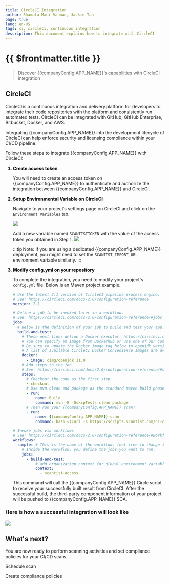 ```yaml
---
title: CircleCI Integration
author: Shamala Mani Vannan, Jackie Tan
page: true
lang: en-US
tags: ci, circleci, continuous integration
description: This document explains how to integrate with CircleCI
---
```


<script setup>
import { companyConfig } from '../../../config/companyConfig.js'
</script>
<style>
    li {
        font-weight: 800;
    }
</style>

<ClientOnly>

# {{ $frontmatter.title }}

> Discover {{companyConfig.APP_NAME}}'s capabilities with CircleCI integration

## CircleCI

CircleCI is a continuous integration and delivery platform for developers to integrate their code repositories with the platform and consistently run automated tests. CircleCI can be integrated with GitHub, GitHub Enterprise, Bitbucket, Docker, and AWS.

Integrating {{companyConfig.APP_NAME}} into the development lifecycle of CircleCI can help enforce security and licensing compliance within your CI/CD pipeline.

Follow these steps to integrate {{companyConfig.APP_NAME}} with CircleCI:

<ol>
<li>Create access token</li>

You will need to create an access token on {{companyConfig.APP_NAME}} to authenticate and authorize the integration between {{companyConfig.APP_NAME}} and CircleCI.

<li>Setup Environmental Variable on CircleCI</li>

Navigate to your project's settings page on CircleCI and click on the `Environment Variables` tab.

<img src="/images/Build-based-Scan-CICD-Pipeline/circleci/step2.1.png" />

Add a new variable named `SCANTISTTOKEN` with the value of the access token you obtained in Step 1.
<img src="/images/Build-based-Scan-CICD-Pipeline/circleci/step2.2.png" />

:::tip
Note: If you are using a dedicated {{companyConfig.APP_NAME}} deployment, you might need to set the `SCANTIST_IMPORT_URL` environment variable similarly.
:::

<li>Modify config.yml on your repository</li>

To complete the integration, you need to modify your project's `config.yml` file. Below is an Maven project example.

```yaml
# Use the latest 2.1 version of CircleCI pipeline process engine.
# See: https://circleci.com/docs/2.0/configuration-reference
version: 2.1

# Define a job to be invoked later in a workflow.
# See: https://circleci.com/docs/2.0/configuration-reference/#jobs
jobs:
  # Below is the definition of your job to build and test your app, you can rename and customize it as you want.
  build-and-test:
    # These next lines define a Docker executor: https://circleci.com/docs/2.0/executor-types/
    # You can specify an image from Dockerhub or use one of our Convenience Images from CircleCI's Developer Hub.
    # Be sure to update the Docker image tag below to openjdk version of your application.
    # A list of available CircleCI Docker Convenience Images are available here: https://circleci.com/developer/images/image/cimg/openjdk
    docker:
      - image: cimg/openjdk:11.0
    # Add steps to the job
    # See: https://circleci.com/docs/2.0/configuration-reference/#steps
    steps:
      # Checkout the code as the first step.
      - checkout
      # Use mvn clean and package as the standard maven build phase
      - run:
          name: Build
          command: mvn -B -DskipTests clean package
      # Then run your {{companyConfig.APP_NAME}} scan!
      - run:
          name: {{companyConfig.APP_NAME}}-scan
          command: bash <(curl -s https://scripts.scantist.com/ci-circle.sh)

# Invoke jobs via workflows
# See: https://circleci.com/docs/2.0/configuration-reference/#workflows
workflows:
  sample: # This is the name of the workflow, feel free to change it to better match your workflow.
    # Inside the workflow, you define the jobs you want to run.
    jobs:
      - build-and-test:
          # add organization context for global environment variables
          context:
            - scantist-access
```

This command will call the {{companyConfig.APP_NAME}} Circle script to receive your successfully built result from CircleCI. After the successful build, the third-party component information of your project will be pushed to {{companyConfig.APP_NAME}} SCA.

</ol>

### Here is how a successful integration will look like

<img src="/images/Build-based-Scan-CICD-Pipeline/circleci/success.png" />

## What's next?

You are now ready to perform scanning activities and set compliance policies for your CI/CD scans.

Schedule scan

Create compliance policies

</ClientOnly>
